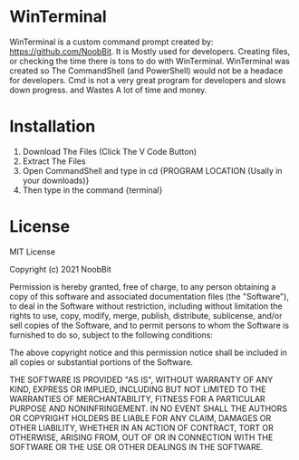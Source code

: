 # WinTerminal
WinTerminal is a custom command prompt created by: https://github.com/NoobBit. It is Mostly used for developers. Creating files, or checking the time there is tons to do with WinTerminal. WinTerminal was created so The CommandShell (and PowerShell) would not be a headace for developers. Cmd is not a very great program for developers and slows down progress. and Wastes A lot of time and money.
# Installation
1. Download The Files (Click The V Code Button)
2. Extract The Files
3. Open CommandShell and type in cd {PROGRAM LOCATION (Usally in your downloads)}
4. Then type in the command {terminal}
# License
MIT License

Copyright (c) 2021 NoobBit

Permission is hereby granted, free of charge, to any person obtaining a copy
of this software and associated documentation files (the "Software"), to deal
in the Software without restriction, including without limitation the rights
to use, copy, modify, merge, publish, distribute, sublicense, and/or sell
copies of the Software, and to permit persons to whom the Software is
furnished to do so, subject to the following conditions:

The above copyright notice and this permission notice shall be included in all
copies or substantial portions of the Software.

THE SOFTWARE IS PROVIDED "AS IS", WITHOUT WARRANTY OF ANY KIND, EXPRESS OR
IMPLIED, INCLUDING BUT NOT LIMITED TO THE WARRANTIES OF MERCHANTABILITY,
FITNESS FOR A PARTICULAR PURPOSE AND NONINFRINGEMENT. IN NO EVENT SHALL THE
AUTHORS OR COPYRIGHT HOLDERS BE LIABLE FOR ANY CLAIM, DAMAGES OR OTHER
LIABILITY, WHETHER IN AN ACTION OF CONTRACT, TORT OR OTHERWISE, ARISING FROM,
OUT OF OR IN CONNECTION WITH THE SOFTWARE OR THE USE OR OTHER DEALINGS IN THE
SOFTWARE.
